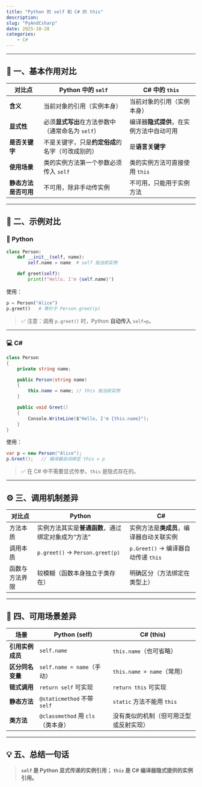 ```yaml
---
title: "Python 的 self 和 C# 的 this"
description: 
slug: "PyAndCsharp"
date: 2025-10-28
categories:
    - C#
---
```


------

## 🧩 一、基本作用对比

| 对比点               | Python 中的 `self`                                | C# 中的 `this`                           |
| -------------------- | ------------------------------------------------- | ---------------------------------------- |
| **含义**             | 当前对象的引用（实例本身）                        | 当前对象的引用（实例本身）               |
| **显式性**           | 必须**显式写出**在方法参数中（通常命名为 `self`） | 编译器**隐式提供**，在实例方法中自动可用 |
| **是否关键字**       | 不是关键字，只是**约定俗成**的名字（可改成别的）  | 是**语言关键字**                         |
| **使用场景**         | 类的实例方法第一个参数必须传入 `self`             | 类的实例方法可直接使用 `this`            |
| **静态方法是否可用** | 不可用，除非手动传实例                            | 不可用，只能用于实例方法                 |

------

## 🧠 二、示例对比

### 🐍 Python

```python
class Person:
    def __init__(self, name):
        self.name = name  # self 指当前实例

    def greet(self):
        print(f"Hello, I'm {self.name}")
```

使用：

```python
p = Person("Alice")
p.greet()   # 等价于 Person.greet(p)
```

> ✅ 注意：调用 `p.greet()` 时，Python **自动传入** `self=p`。

------

### 💻 C#

```csharp
class Person
{
    private string name;

    public Person(string name)
    {
        this.name = name; // this 指当前实例
    }

    public void Greet()
    {
        Console.WriteLine($"Hello, I'm {this.name}");
    }
}
```

使用：

```csharp
var p = new Person("Alice");
p.Greet();   // 编译器自动绑定 this = p
```

> ✅ 在 C# 中不需要显式传参，`this` 是隐式存在的。

------

## ⚙️ 三、调用机制差异

| 对比点         | Python                                             | C#                                       |
| -------------- | -------------------------------------------------- | ---------------------------------------- |
| 方法本质       | 实例方法其实是**普通函数**，通过绑定对象成为“方法” | 实例方法是**类成员**，编译器自动关联实例 |
| 调用本质       | `p.greet()` → `Person.greet(p)`                    | `p.Greet()` → 编译器自动传递 `this`      |
| 函数与方法界限 | 较模糊（函数本身独立于类存在）                     | 明确区分（方法绑定在类型上）             |

------

## 🧩 四、可用场景差异

| 场景             | Python (self)                     | C# (this)                              |
| ---------------- | --------------------------------- | -------------------------------------- |
| **引用实例成员** | `self.name`                       | `this.name`（也可省略）                |
| **区分同名变量** | `self.name = name`（手动）        | `this.name = name`（常用）             |
| **链式调用**     | `return self` 可实现              | `return this` 可实现                   |
| **静态方法**     | `@staticmethod` 不带 `self`       | `static` 方法不能用 `this`             |
| **类方法**       | `@classmethod` 用 `cls`（类本身） | 没有类似的机制（但可用泛型或反射实现） |

------

## 💡 五、总结一句话

> **`self` 是 Python 显式传递的实例引用；
>  `this` 是 C# 编译器隐式提供的实例引用。**

